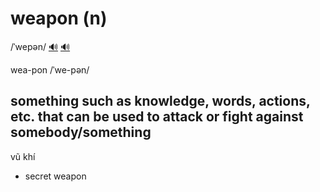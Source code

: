 # weapon (n)

/ˈwepən/ [🔊](https://www.oxfordlearnersdictionaries.com/media/english/us_pron/w/wea/weapo/weapon__us_2.mp3) [🔊](https://www.oxfordlearnersdictionaries.com/media/english/uk_pron/w/wea/weapo/weapon__gb_1.mp3)

wea-pon /ˈwe-pən/

## something such as knowledge, words, actions, etc. that can be used to attack or fight against somebody/something

vũ khí

- secret weapon
